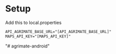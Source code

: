# Setup

Add this to local.properties

```txt
API_AGRIMATE_BASE_URL="[API_AGRIMATE_BASE_URL]"
MAPS_API_KEY="[MAPS_API_KEY]"
```
"# agrimate-android" 
